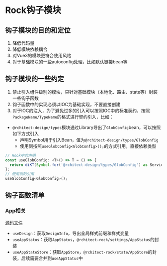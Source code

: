 # Rock钩子模块

## 钩子模块的目的和定位

1. 降低代码量
2. 降低模块依赖耦合
3. 对Vue3的模块更符合使用风格
4. 对于基础模块的一些autoconfig处理，比如默认链接bean等

## 钩子模块的一些约定

1. 禁止引入组件级别的模块，只针对基础模块（本地化、路由、state等）封装一些钩子函数
2. 钩子函数中的实现必须以IOC为基础实现，不要直接创建
3. 对于IOC的注入，为了避免过多的引入可以按照IOC中的标准契约，按照`PackageName/TypeName`的格式进行契约引入，比如：

- `@rchitect-design/types`模块通过Library导出了`GlobConfig`bean，可以按照如下方式引入
  - 声明Symbol用于引入Bean，值为`@rchitect-design/types/GlobConfig`
  - 使用侧按照`useGlobConfig<GlobConfig>();`的方式引用，直接依赖类型

```js
// Hook中的声明
const useGlobConfig: <T>() => T = () => {
  return diKT(Symbol.for('@rchitect-design/types/GlobConfig') as ServiceIdentifier<any>)
};
// 使用侧的引用
useGlobConfig<GlobConfig>();
```

## 钩子函数清单

### App相关

[源码文件](src/app/index.ts)

- `useDesign`：获取`DesignInfo`，导出全局样式前缀和样式变量
- `useAppStatus`：获取`AppStatus`，`@rchitect-rock/settings/AppStatus`的封装
- `useAppStateStore`：获取`AppStore`，`@rchitect-rock/state/AppStore`的封装，后续需要合并到`useAppStatus`中
